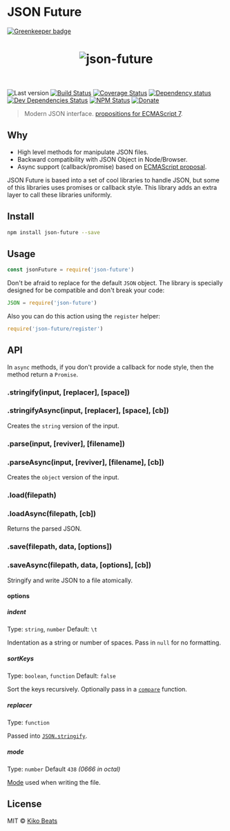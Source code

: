 # JSON Future

[![Greenkeeper badge](https://badges.greenkeeper.io/Kikobeats/json-future.svg)](https://greenkeeper.io/)

<h1 align="center">
  <img src="https://i.imgur.com/WSDllwa.png" alt="json-future">
  <br>
  <br>
</h1>

![Last version](https://img.shields.io/github/tag/Kikobeats/json-future.svg?style=flat-square)
[![Build Status](http://img.shields.io/travis/Kikobeats/json-future/master.svg?style=flat-square)](https://travis-ci.org/Kikobeats/json-future)
[![Coverage Status](https://img.shields.io/coveralls/Kikobeats/json-future.svg?style=flat-square)](https://coveralls.io/github/Kikobeats/json-future)
[![Dependency status](http://img.shields.io/david/Kikobeats/json-future.svg?style=flat-square)](https://david-dm.org/Kikobeats/json-future)
[![Dev Dependencies Status](http://img.shields.io/david/dev/Kikobeats/json-future.svg?style=flat-square)](https://david-dm.org/Kikobeats/json-future#info=devDependencies)
[![NPM Status](http://img.shields.io/npm/dm/json-future.svg?style=flat-square)](https://www.npmjs.org/package/json-future)
[![Donate](https://img.shields.io/badge/donate-paypal-blue.svg?style=flat-square)](https://paypal.me/Kikobeats)

> Modern JSON interface. [propositions for ECMAScript 7](https://github.com/mohsen1/async-json).

## Why

* High level methods for manipulate JSON files.
* Backward compatibility with JSON Object in Node/Browser.
* Async support (callback/promise) based on [ECMAScript proposal](https://github.com/mohsen1/async-json).

JSON Future is based into a set of cool libraries to handle JSON, but some of this libraries uses promises or callback style. This library adds an extra layer to call these libraries uniformly.

## Install

```bash
npm install json-future --save
```

## Usage

```js
const jsonFuture = require('json-future')
```

Don't be afraid to replace for the default `JSON` object. The library is specially designed for be compatible and don't break your code:

```js
JSON = require('json-future')
```

Also you can do this action using the `register` helper:

```js
require('json-future/register')
```

## API

In `async` methods, if you don't provide a callback for node style, then the method return a `Promise`.

### .stringify(input, [replacer], [space])
### .stringifyAsync(input, [replacer], [space], [cb])

Creates the `string` version of the input.

### .parse(input, [reviver], [filename])
### .parseAsync(input, [reviver], [filename], [cb])

Creates the `object` version of the input.

### .load(filepath)
### .loadAsync(filepath, [cb])

Returns the parsed JSON.

### .save(filepath, data, [options])
### .saveAsync(filepath, data, [options], [cb])

Stringify and write JSON to a file atomically.

#### options

##### indent

Type: `string`, `number`
Default: `\t`

Indentation as a string or number of spaces.
Pass in `null` for no formatting.

##### sortKeys

Type: `boolean`, `function`
Default: `false`

Sort the keys recursively.
Optionally pass in a [`compare`](https://developer.mozilla.org/en-US/docs/Web/JavaScript/Reference/Global_Objects/Array/sort) function.

##### replacer

Type: `function`

Passed into [`JSON.stringify`](https://developer.mozilla.org/en-US/docs/Web/JavaScript/Reference/Global_Objects/JSON/stringify#The_replacer_parameter).

##### mode

Type: `number`
Default `438` *(0666 in octal)*

[Mode](https://en.wikipedia.org/wiki/File_system_permissions#Numeric_notation) used when writing the file.

## License

MIT © [Kiko Beats](http://kikobeats.com)
